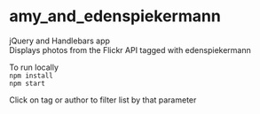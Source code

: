 # amy_and_edenspiekermann

jQuery and Handlebars app<br/>
Displays photos from the Flickr API tagged with edenspiekermann

To run locally<br/>
`npm install`<br/>
`npm start`

Click on tag or author to filter list by that parameter
